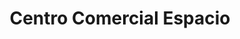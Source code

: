---
title: "Centro Comercial Espacio"
url: /aguascalientes-ojocaliente/centro-comercial-espacio/
shop: centro comercial
---